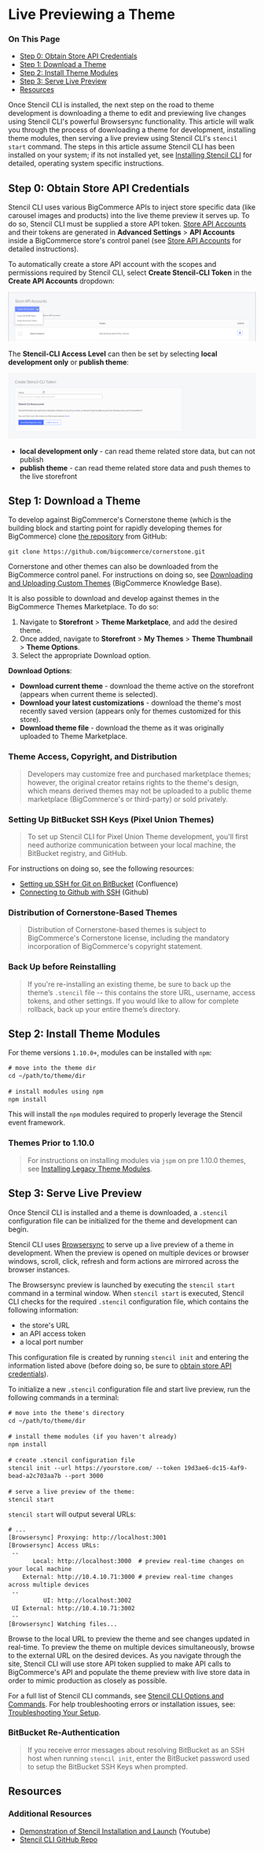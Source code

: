 # Live Previewing a Theme

<div class="otp" id="no-index">

### On This Page
- [Step 0: Obtain Store API Credentials](#step-0-obtain-store-api-credentials)
- [Step 1: Download a Theme](#step-1-download-a-theme)
- [Step 2: Install Theme Modules](#step-2-install-theme-modules)
- [Step 3: Serve Live Preview](#step-3-serve-live-preview)
- [Resources](#resources)

</div>

Once Stencil CLI is installed, the next step on the road to theme development is downloading a theme to edit and previewing live changes using Stencil CLI's powerful Browsersync functionality. This article will walk you through the process of downloading a theme for development, installing theme modules, then serving a live preview using Stencil CLI's `stencil start` command. The steps in this article assume Stencil CLI has been installed on your system; if its not installed yet, see [Installing Stencil CLI](https://developer.bigcommerce.com/stencil-docs/installing-stencil-cli/installing-stencil) for detailed, operating system specific instructions.

## Step 0: Obtain Store API Credentials

Stencil CLI uses various BigCommerce APIs to inject store specific data (like carousel images and products) into the live theme preview it serves up. To do so, Stencil CLI must be supplied a store API token. [Store API Accounts](https://support.bigcommerce.com/s/article/Store-API-Accounts) and their tokens are generated in **Advanced Settings** > **API Accounts** inside a BigCommerce store's control panel (see [Store API Accounts](https://support.bigcommerce.com/s/article/Store-API-Accounts) for detailed instructions). 

To automatically create a store API account with the scopes and permissions required by Stencil CLI, select **Create Stencil-CLI Token** in the **Create API Accounts** dropdown:

![Create API Account](https://raw.githubusercontent.com/bigcommerce/dev-docs/master/assets/images/create-api-account.png "Create API Account")

The **Stencil-CLI Access Level** can then be set by selecting **local development only** or **publish theme**:

![Create Stencil-CLI Token](https://raw.githubusercontent.com/bigcommerce/dev-docs/master/assets/images/create-stencil-cli-token.png "Create Stencil-CLI Token")

* **local development only** - can read theme related store data, but can not publish
* **publish theme** - can read theme related store data and push themes to the live storefront

## Step 1: Download a Theme

To develop against BigCommerce's Cornerstone theme (which is the building block and starting point for rapidly developing themes for BigCommerce) clone [the repository](https://github.com/bigcommerce/cornerstone) from GitHub:

```shell
git clone https://github.com/bigcommerce/cornerstone.git
```

Cornerstone and other themes can also be downloaded from the BigCommerce control panel. For instructions on doing so, see [Downloading and Uploading Custom Themes](https://support.bigcommerce.com/s/article/Stencil-Themes#download-upload) (BigCommerce Knowledge Base).

It is also possible to download and develop against themes in the BigCommerce Themes Marketplace. To do so:
1. Navigate to **Storefront** > **Theme Marketplace**, and add the desired theme.
2. Once added, navigate to **Storefront** > **My Themes** > **Theme Thumbnail** > **Theme Options**.
3. Select the appropriate Download option.


**Download Options**:
* **Download current theme** - download the theme active on the storefront (appears when current theme is selected).
* **Download your latest customizations** - download the theme's most recently saved version (appears only for themes customized for this store).
* **Download theme file** - download the theme as it was originally uploaded to Theme Marketplace.

<div class="HubBlock--callout">
<div class="CalloutBlock--warning">
<div class="HubBlock-content">

<!-- theme: warning -->

### Theme Access, Copyright, and Distribution
> Developers may customize free and purchased marketplace themes; however, the original creator retains rights to the theme's design, which means derived themes may not be uploaded to a public theme marketplace (BigCommerce's or third-party) or sold privately.

</div>
</div>
</div>

<div class="HubBlock--callout">
<div class="CalloutBlock--warning">
<div class="HubBlock-content">

<!-- theme: warning -->

### Setting Up BitBucket SSH Keys (Pixel Union Themes)
> To set up Stencil CLI for Pixel Union Theme development, you'll first need authorize communication between your local machine, the BitBucket registry, and GitHub.

For instructions on doing so, see the following resources: 
* [Setting up SSH for Git on BitBucket](https://confluence.atlassian.com/bitbucket/set-up-ssh-for-git-728138079.html) (Confluence)
* [Connecting to Github with SSH](https://help.github.com/articles/connecting-to-github-with-ssh/) (Github)

</div>
</div>
</div>

<div class="HubBlock--callout">
<div class="CalloutBlock--error">
<div class="HubBlock-content">

### Distribution of Cornerstone-Based Themes
> Distribution of Cornerstone-based themes is subject to BigCommerce's Cornerstone license, including the mandatory incorporation of BigCommerce's copyright statement.

### Back Up before Reinstalling
> If you're re-installing an existing theme, be sure to back up the theme’s `.stencil` file -- this contains the store URL, username, access tokens, and other settings. If you would like to allow for complete rollback, back up your entire theme’s directory.

</div>
</div>
</div>

## Step 2: Install Theme Modules
 
For theme versions `1.10.0+`, modules can be installed with `npm`:

```shell
# move into the theme dir
cd ~/path/to/theme/dir

# install modules using npm
npm install
```

This will install the `npm` modules required to properly leverage the Stencil event framework.

<div class="HubBlock--callout">
<div class="CalloutBlock--info">
<div class="HubBlock-content">

<!-- theme: info -->

### Themes Prior to 1.10.0
> For instructions on installing modules via `jspm` on pre 1.10.0 themes, see [Installing Legacy Theme Modules](https://developer.bigcommerce.com/legacy/stencil-themes/installing-legacy-theme-modules).

</div>
</div>
</div>

## Step 3: Serve Live Preview

Once Stencil CLI is installed and a theme is downloaded, a `.stencil` configuration file can be initialized for the theme and development can begin. 

Stencil CLI uses [Browsersync](https://github.com/bigcommerce/browser-sync) to serve up a live preview of a theme in development. When the preview is opened on multiple devices or browser windows, scroll, click, refresh and form actions are mirrored across the browser instances.

The Browsersync preview is launched by executing the `stencil start` command in a terminal window. When `stencil start` is executed, Stencil CLI checks for the required `.stencil` configuration file, which contains the following information:
* the store's URL
* an API access token
* a local port number

This configuration file is created by running `stencil init` and entering the information listed above (before doing so, be sure to [obtain store API credentials](#step-0-obtain-store-api-credentials)). 

To initialize a new `.stencil` configuration file and start live preview, run the following commands in a terminal:

```shell
# move into the theme's directory
cd ~/path/to/theme/dir

# install theme modules (if you haven't already)
npm install

# create .stencil configuration file
stencil init --url https://yourstore.com/ --token 19d3ae6-dc15-4af9-bead-a2c703aa7b --port 3000

# serve a live preview of the theme:
stencil start
```

`stencil start` will output several URLs:

```shell
# ...
[Browsersync] Proxying: http://localhost:3001
[Browsersync] Access URLs:
 --
       Local: http://localhost:3000  # preview real-time changes on your local machine
    External: http://10.4.10.71:3000 # preview real-time changes across multiple devices
 --
          UI: http://localhost:3002
 UI External: http://10.4.10.71:3002
 --
[Browsersync] Watching files...
```

Browse to the local URL to preview the theme and see changes updated in real-time. To preview the theme on multiple devices simultaneously, browse to the external URL on the desired devices. As you navigate through the site, Stencil CLI will use store API token supplied to make API calls to BigCommerce's API and populate the theme preview with live store data in order to mimic production as closely as possible. 

For a full list of Stencil CLI commands, see [Stencil CLI Options and Commands](https://developer.bigcommerce.com/stencil-docs/installing-stencil-cli/stencil-cli-options-and-commands). For help troubleshooting errors or installation issues, see: [Troubleshooting Your Setup](https://developer.bigcommerce.com/stencil-docs/installing-stencil-cli/troubleshooting-your-setup).

<div class="HubBlock--callout">
<div class="CalloutBlock--warning">
<div class="HubBlock-content">

<!-- theme: warning -->

### BitBucket Re-Authentication
> If you receive error messages about resolving BitBucket as an SSH host when running `stencil init`, enter the BitBucket password used to setup the BitBucket SSH Keys when prompted.

</div>
</div>
</div>

## Resources

### Additional Resources
* [Demonstration of Stencil Installation and Launch](https://www.youtube.com/watch/iWBrJalyM0A) (Youtube)
* [Stencil CLI GitHub Repo](https://github.com/bigcommerce/stencil-cli)
